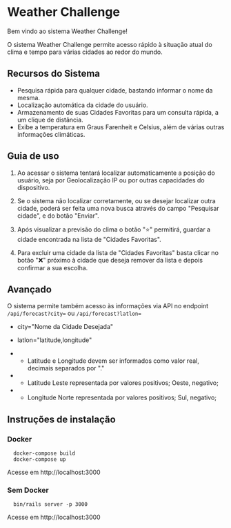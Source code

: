 # Weather Challenge

Bem vindo ao sistema Weather Challenge! 

O sistema Weather Challenge permite acesso rápido à situação atual do clima e tempo para várias cidades ao redor do mundo.

## Recursos do Sistema

* Pesquisa rápida para qualquer cidade, bastando informar o nome da mesma.
* Localização automática da cidade do usuário.
* Armazenamento de suas Cidades Favoritas para um consulta rápida, a um clique de distância.
* Exibe a temperatura em Graus Farenheit e Celsius, além de várias outras informações climáticas.

## Guia de uso

1. Ao acessar o sistema tentará localizar automaticamente a posição do usuário, seja por Geolocalização IP ou por outras capacidades do dispositivo.

2. Se o sistema não localizar corretamente, ou se desejar localizar outra cidade, poderá ser feita uma nova busca através do campo "Pesquisar cidade", e do botão "Enviar".

3. Após visualizar a previsão do clima o botão "⭐" permitirá, guardar a cidade encontrada na lista de "Cidades Favoritas".

4. Para excluir uma cidade da lista de "Cidades Favoritas" basta clicar no botão "❌" próximo à cidade que deseja remover da lista e depois confirmar a sua escolha.

## Avançado

O sistema permite também acesso às informações via API no endpoint `/api/forecast?city=` ou `/api/forecast?latlon=`

* city="Nome da Cidade Desejada"
* latlon="latitude,longitude"

* * Latitude e Longitude devem ser informados como valor real, decimais separados por "." 
* * Latitude Leste representada por valores positivos; Oeste, negativo;
* * Longitude Norte representada por valores positivos; Sul, negativo;

## Instruções de instalação

### Docker

```shell
  docker-compose build
  docker-compose up
```

Acesse em http://localhost:3000

### Sem Docker

```shell
  bin/rails server -p 3000
```

Acesse em http://localhost:3000
